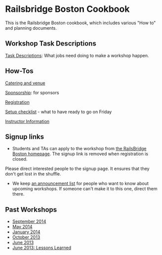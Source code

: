 # Railsbridge Boston Cookbook

This is the Railsbridge Boston cookbook, which includes various "How to" and
planning documents.

## Workshop Task Descriptions

[Task Descriptions](./Task-Descriptions.md): What jobs need doing to make a workshop happen.

## How-Tos

[Catering and venue](./How-To:-Catering-And-Venue.md)

[Sponsorship](./Sponsorship.md): for sponsors

[Registration](./Registration-How-To.md)

[Setup checklist](./Setup-checklist.md) - what to have ready to go on Friday

[Instructor Information](./Instructor-Information.md)

## Signup links

* Students and TAs can apply to the workshop from [the RailsBridge Boston
  homepage](http://www.railsbridgeboston.org/). The signup link is removed when
  registration is closed.

Please direct interested people to the signup page. It ensures that they don't get lost in the shuffle.

* We keep [an announcement list](http://eepurl.com/vwrQT) for people who want to know about upcoming workshops. If someone can't make it to this one, direct them there.

## Past Workshops

* [September 2014](./past-workshops/coordinating-2014-september.md)
* [May 2014](./past-workshops/coordinating-2014-may.md)
* [January 2014](./past-workshops/coordinating-2014-january.md)
* [October 2013](./past-workshops/coordinating-2013-october.md)
* [June 2013](./past-workshops/coordinating-2013-june.md)
* [June 2013: Lessons Learned](./past-workshops/lessons-learned-2013-june.md)
